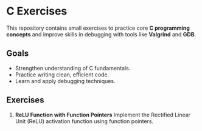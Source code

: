 # C Exercises

This repository contains small exercises to practice core **C programming concepts** and improve skills in debugging with tools like **Valgrind** and **GDB**.

## Goals
- Strengthen understanding of C fundamentals.
- Practice writing clean, efficient code.
- Learn and apply debugging techniques.

## Exercises
1. **ReLU Function with Function Pointers**
   Implement the Rectified Linear Unit (ReLU) activation function using function pointers.
